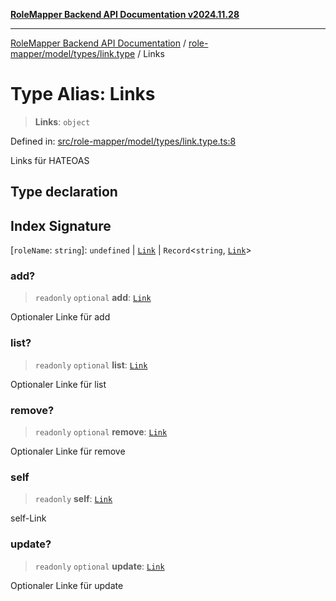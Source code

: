 [**RoleMapper Backend API Documentation v2024.11.28**](../../../../../README.md)

***

[RoleMapper Backend API Documentation](../../../../../modules.md) / [role-mapper/model/types/link.type](../README.md) / Links

# Type Alias: Links

> **Links**: `object`

Defined in: [src/role-mapper/model/types/link.type.ts:8](https://github.com/FlowCraft-AG/RoleMapper/blob/bf5085d9e7de1fbc4b709bcc4add48f0b20f2b21/backend/src/role-mapper/model/types/link.type.ts#L8)

Links für HATEOAS

## Type declaration

## Index Signature

\[`roleName`: `string`\]: `undefined` \| [`Link`](Link.md) \| `Record`\<`string`, [`Link`](Link.md)\>

### add?

> `readonly` `optional` **add**: [`Link`](Link.md)

Optionaler Linke für add

### list?

> `readonly` `optional` **list**: [`Link`](Link.md)

Optionaler Linke für list

### remove?

> `readonly` `optional` **remove**: [`Link`](Link.md)

Optionaler Linke für remove

### self

> `readonly` **self**: [`Link`](Link.md)

self-Link

### update?

> `readonly` `optional` **update**: [`Link`](Link.md)

Optionaler Linke für update
